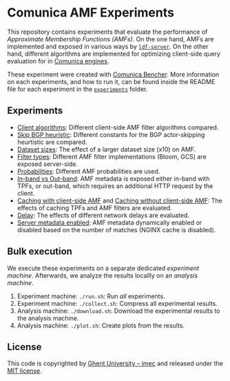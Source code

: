 # Comunica AMF Experiments

This repository contains experiments that evaluate the performance of _Approximate Membership Functions (AMFs)_.
On the one hand, AMFs are implemented and exposed in various ways by [`ldf-server`](https://github.com/LinkedDataFragments/Server.js/tree/feature-handlers-amf-2).
On the other hand, different algorithms are implemented for optimizing client-side query evaluation for in [Comunica engines](https://github.com/comunica/comunica-feature-amf).

These experiment were created with [Comunica Bencher](https://github.com/comunica/comunica-bencher).
More information on each experiments, and how to run it, can be found inside the README file for each experiment in the [`experiments`](https://github.com/comunica/Experiments-AMF/tree/master/experiments) folder.

## Experiments

* [Client algorithms](https://github.com/comunica/Experiments-AMF/tree/master/experiments/client_algos): Different client-side AMF filter algorithms compared.
* [Skip BGP heuristic](https://github.com/comunica/Experiments-AMF/tree/master/experiments/skip_bgp_heuristic): Different constants for the BGP actor-skipping heurtistic are compared.
* [Dataset sizes](https://github.com/comunica/Experiments-AMF/tree/master/experiments/dataset_sizes): The effect of a larger dataset size (x10) on AMF.
* [Filter types](https://github.com/comunica/Experiments-AMF/tree/master/experiments/filter_types): Different AMF filter implementations (Bloom, GCS) are exposed server-side.
* [Probabilities](https://github.com/comunica/Experiments-AMF/tree/master/experiments/probabilities): Different AMF probabilities are used.
* [In-band vs Out-band](https://github.com/comunica/Experiments-AMF/tree/master/experiments/in_vs_out_band): AMF metadata is exposed either in-band with TPFs, or out-band, which requires an additional HTTP request by the client.
* [Caching with client-side AMF](https://github.com/comunica/Experiments-AMF/tree/master/experiments/caching) and [Caching without client-side AMF](https://github.com/comunica/Experiments-AMF/tree/master/experiments/caching-none): The effects of caching TPFs and AMF filters are evaluated.
* [Delay](https://github.com/comunica/Experiments-AMF/tree/master/experiments/delay): The effects of different network delays are evaluated.
* [Server metadata enabled](https://github.com/comunica/Experiments-AMF/tree/master/experiments/server_metadata_enabled): AMF metadata dynamically enabled or disabled based on the number of matches (NGINX cache is disabled).

## Bulk execution

We execute these experiments on a separate dedicated _experiment machine_.
Afterwards, we analyze the results locallly on an _analysis machine_.

1. Experiment machine: `./run.sh`: Run _all_ experiments.
1. Experiment machine: `./collect.sh`: Compress all experimental results.
1. Analysis machine: `./download.sh`: Download the experimental results to the analysis machine.
1. Analysis machine: `./plot.sh`: Create plots from the results.

## License
This code is copyrighted by [Ghent University – imec](http://idlab.ugent.be/)
and released under the [MIT license](http://opensource.org/licenses/MIT).
